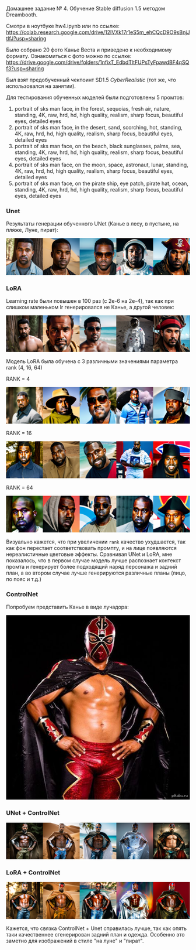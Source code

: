 Домашнее задание № 4. Обучение Stable diffusion 1.5 методом Dreambooth.

Смотри в ноутбуке hw4.ipynb или по ссылке: https://colab.research.google.com/drive/12IVXk17r1eS5m_ehCQcD9O9sBnjJtlfJ?usp=sharing

Было собрано 20 фото Канье Веста и приведено к необходимому формату. 
Ознакомиться с фото можно по ссылке: https://drive.google.com/drive/folders/1nfixT_EdbdTltFUPsTyFpawdBF4qSQf3?usp=sharing

Был взят предобученный чекпоинт SD1.5 *CyberRealistic* (тот же, что использовался на занятии).

Для тестирования обученных моделей были подготовлены 5 промтов:

1. portrait of sks man face, in the forest, sequoias, fresh air, nature, standing, 4K, raw, hrd, hd, high quality, realism, sharp focus,  beautiful eyes, detailed eyes
2. portrait of sks man face, in the desert, sand, scorching, hot, standing, 4K, raw, hrd, hd, high quality, realism, sharp focus,  beautiful eyes, detailed eyes
3. portrait of sks man face, on the beach, black sunglasses, palms, sea, standing, 4K, raw, hrd, hd, high quality, realism, sharp focus,  beautiful eyes, detailed eyes
4. portrait of sks man face, on the moon, space, astronaut, lunar, standing, 4K, raw, hrd, hd, high quality, realism, sharp focus,  beautiful eyes, detailed eyes
5. portrait of sks man face, on the pirate ship, eye patch, pirate hat, ocean, standing, 4K, raw, hrd, hd, high quality, realism, sharp focus,  beautiful eyes, detailed eyes

### Unet

Результаты генерации обученного UNet (Канье в лесу, в пустыне, на пляже, Луне, пират):

![UNet](./base.png)

### LoRA

Learning rate были повышен в 100 раз (с 2e-6 на 2e-4), так как при слишком маленьком lr генерировался не Канье, а другой человек:

![Other](./other.jpg)

Модель LoRA была обучена с 3 различными значениями параметра rank (4, 16, 64)

RANK = 4

![Rank 4](./4.png)

RANK = 16

![Rank 16](./16.png)

RANK = 64

![Rank 64](./64.png)

Визуально кажется, что при увеличении ```rank``` качество ухудшается, так как фон перестает соответствовать промпту, и на лице появляются нереалистичные цветовые эффекты.
Сравнивая UNet и LoRA, мне показалось, что в первом случае модель лучше распознает контекст промта и генерирует более подходящий наряд персонажа и задний план, а во втором случае лучше генерируются различные планы (лицо, по пояс и т.д.)

### ControlNet

Попробуем представить Канье в виде лучадора:

![Lucho](./lucho.png)

### UNet + ControlNet

![Lucho Unet](./lucho_unet.png)

### LoRA + ControlNet

![Lucho LoRA](./lucho_lora.png)

Кажется, что связка ControlNet + Unet справилась лучше, так как опять таки качественнее сгенерирован задний план и одежда. Особенно это заметно для изображений в стиле "на луне" и "пират".

